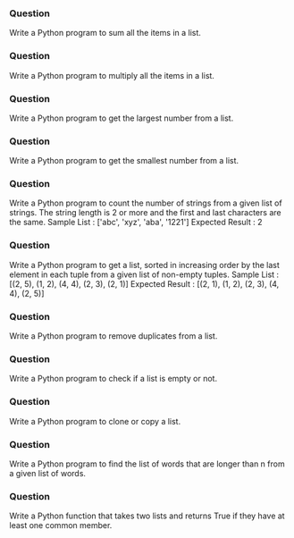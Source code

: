 ### Question 
Write a Python program to sum all the items in a list.

### Question
Write a Python program to multiply all the items in a list.

### Question 
Write a Python program to get the largest number from a list.

### Question 
Write a Python program to get the smallest number from a list.

### Question 
Write a Python program to count the number of strings from a given list of strings. The string length is 2 or more and the first and last characters are the same.
Sample List : ['abc', 'xyz', 'aba', '1221']
Expected Result : 2

### Question 
Write a Python program to get a list, sorted in increasing order by the last element in each tuple from a given list of non-empty tuples.
Sample List : [(2, 5), (1, 2), (4, 4), (2, 3), (2, 1)]
Expected Result : [(2, 1), (1, 2), (2, 3), (4, 4), (2, 5)]

### Question
Write a Python program to remove duplicates from a list.

### Question
Write a Python program to check if a list is empty or not.

### Question
Write a Python program to clone or copy a list.

### Question
Write a Python program to find the list of words that are longer than n from a given list of words.

### Question
Write a Python function that takes two lists and returns True if they have at least one common member.


